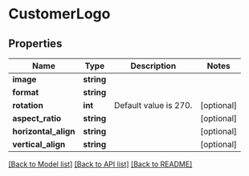 # CustomerLogo

## Properties
Name | Type | Description | Notes
------------ | ------------- | ------------- | -------------
**image** | **string** |  | 
**format** | **string** |  | 
**rotation** | **int** | Default value is 270. | [optional] 
**aspect_ratio** | **string** |  | [optional] 
**horizontal_align** | **string** |  | [optional] 
**vertical_align** | **string** |  | [optional] 

[[Back to Model list]](../../README.md#documentation-for-models) [[Back to API list]](../../README.md#documentation-for-api-endpoints) [[Back to README]](../../README.md)

